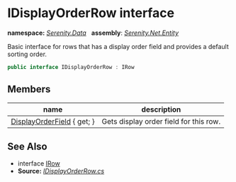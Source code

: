 # IDisplayOrderRow interface
**namespace:** *[Serenity.Data](../README.md#serenity.data-namespace)*   **assembly**: *[Serenity.Net.Entity](../README.md)*

Basic interface for rows that has a display order field and provides a default sorting order.

```csharp
public interface IDisplayOrderRow : IRow
```

## Members

| name | description |
| --- | --- |
| [DisplayOrderField](IDisplayOrderRow/DisplayOrderField.md) { get; } | Gets display order field for this row. |

## See Also

* interface [IRow](IRow.md)
* **Source:** *[IDisplayOrderRow.cs](https://github.com/serenity-is/Serenity/blob/master/src/Serenity.Net.Entity/Contracts/IDisplayOrderRow.cs)*